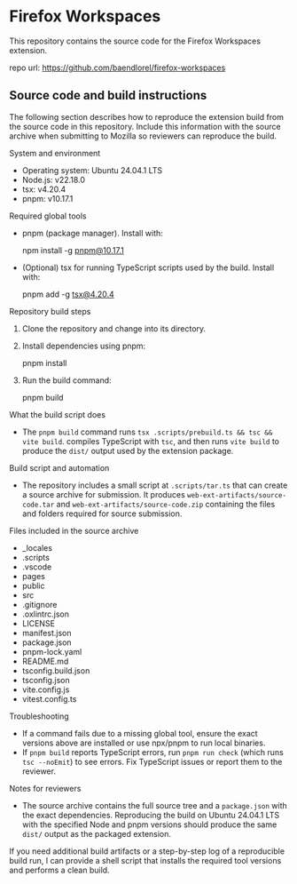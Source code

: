 # Firefox Workspaces

This repository contains the source code for the Firefox Workspaces extension.

repo url: https://github.com/baendlorel/firefox-workspaces

## Source code and build instructions

The following section describes how to reproduce the extension build from the source code in this repository. Include this information with the source archive when submitting to Mozilla so reviewers can reproduce the build.

System and environment

- Operating system: Ubuntu 24.04.1 LTS
- Node.js: v22.18.0
- tsx: v4.20.4
- pnpm: v10.17.1

Required global tools

- pnpm (package manager). Install with:

  npm install -g pnpm@10.17.1

- (Optional) tsx for running TypeScript scripts used by the build. Install with:

  pnpm add -g tsx@4.20.4

Repository build steps

1. Clone the repository and change into its directory.

2. Install dependencies using pnpm:

   pnpm install

3. Run the build command:

   pnpm build

What the build script does

- The `pnpm build` command runs `tsx .scripts/prebuild.ts && tsc && vite build`. compiles TypeScript with `tsc`, and then runs `vite build` to produce the `dist/` output used by the extension package.

Build script and automation

- The repository includes a small script at `.scripts/tar.ts` that can create a source archive for submission. It produces `web-ext-artifacts/source-code.tar` and `web-ext-artifacts/source-code.zip` containing the files and folders required for source submission.

Files included in the source archive

- \_locales
- .scripts
- .vscode
- pages
- public
- src
- .gitignore
- .oxlintrc.json
- LICENSE
- manifest.json
- package.json
- pnpm-lock.yaml
- README.md
- tsconfig.build.json
- tsconfig.json
- vite.config.js
- vitest.config.ts

Troubleshooting

- If a command fails due to a missing global tool, ensure the exact versions above are installed or use npx/pnpm to run local binaries.
- If `pnpm build` reports TypeScript errors, run `pnpm run check` (which runs `tsc --noEmit`) to see errors. Fix TypeScript issues or report them to the reviewer.

Notes for reviewers

- The source archive contains the full source tree and a `package.json` with the exact dependencies. Reproducing the build on Ubuntu 24.04.1 LTS with the specified Node and pnpm versions should produce the same `dist/` output as the packaged extension.

If you need additional build artifacts or a step-by-step log of a reproducible build run, I can provide a shell script that installs the required tool versions and performs a clean build.
